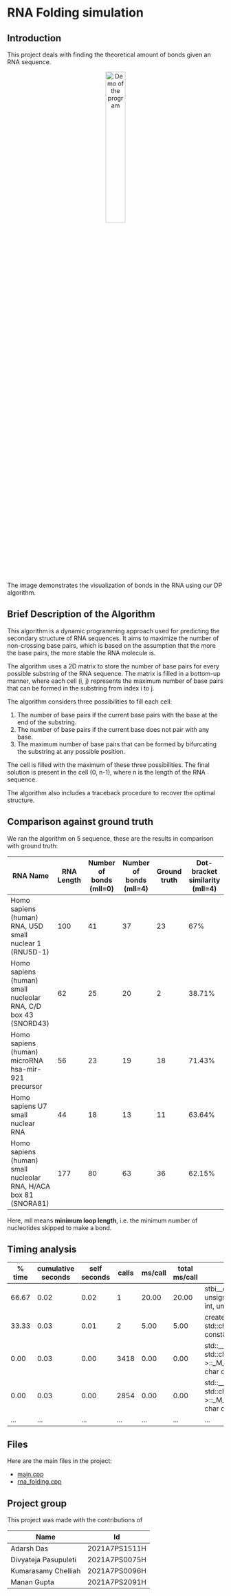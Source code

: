 # RNA Folding simulation

## Introduction

This project deals with finding the theoretical amount of bonds given an RNA sequence.

<div style="text-align:center;"><img src="demo.png" alt="Demo of the program" style="width:30%;"></div>

The image demonstrates the visualization of bonds in the RNA using our DP algorithm.

## Brief Description of the Algorithm

This algorithm is a dynamic programming approach used for predicting the secondary structure of RNA sequences. It aims to maximize the number of non-crossing base pairs, which is based on the assumption that the more the base pairs, the more stable the RNA molecule is.

The algorithm uses a 2D matrix to store the number of base pairs for every possible substring of the RNA sequence. The matrix is filled in a bottom-up manner, where each cell (i, j) represents the maximum number of base pairs that can be formed in the substring from index i to j.

The algorithm considers three possibilities to fill each cell:

1. The number of base pairs if the current base pairs with the base at the end of the substring.
2. The number of base pairs if the current base does not pair with any base.
3. The maximum number of base pairs that can be formed by bifurcating the substring at any possible position.

The cell is filled with the maximum of these three possibilities. The final solution is present in the cell (0, n-1), where n is the length of the RNA sequence.

The algorithm also includes a traceback procedure to recover the optimal structure.

## Comparison against ground truth

We ran the algorithm on 5 sequence, these are the results in comparison with ground truth:

| RNA Name                                                         | RNA Length | Number of bonds (mll=0) | Number of bonds (mll=4) | Ground truth | Dot-bracket similarity (mll=4) |
| ---------------------------------------------------------------- | ---------- | ----------------------- | ----------------------- | ------------ | ------------------------------ |
| Homo sapiens (human) RNA, U5D small nuclear 1 (RNU5D-1)          | 100        | 41                      | 37                      | 23           | 67%                            |
| Homo sapiens (human) small nucleolar RNA, C/D box 43 (SNORD43)   | 62         | 25                      | 20                      | 2            | 38.71%                         |
| Homo sapiens (human) microRNA hsa-mir-921 precursor              | 56         | 23                      | 19                      | 18           | 71.43%                         |
| Homo sapiens U7 small nuclear RNA                                | 44         | 18                      | 13                      | 11           | 63.64%                         |
| Homo sapiens (human) small nucleolar RNA, H/ACA box 81 (SNORA81) | 177        | 80                      | 63                      | 36           | 62.15%                         |

Here, mll means **minimum loop length**, i.e. the minimum number of nucleotides skipped to make a bond.

## Timing analysis
| % time | cumulative seconds | self seconds | calls | ms/call | total ms/call | name                                                                                                                                                  |
| ------ | ------------------ | ------------ | ----- | ------- | ------------- | ----------------------------------------------------------------------------------------------------------------------------------------------------- |
| 66.67  | 0.02               | 0.02         | 1     | 20.00   | 20.00         | stbi__create_png_image_raw(stbi__png*, unsigned char*, unsigned int, int, unsigned int, unsigned int, int, int)                                       |
| 33.33  | 0.03               | 0.01         | 2     | 5.00    | 5.00          | create_matrix(std::__cxx11::basic_string<char, std::char_traits<char>, std::allocator<char> > const&, int const&)                                     |
| 0.00   | 0.03               | 0.00         | 3418  | 0.00    | 0.00          | std::__cxx11::basic_string<char, std::char_traits<char>, std::allocator<char> >::_M_replace(unsigned long, unsigned long, char const*, unsigned long) |
| 0.00   | 0.03               | 0.00         | 2854  | 0.00    | 0.00          | std::__cxx11::basic_string<char, std::char_traits<char>, std::allocator<char> >::_M_mutate(unsigned long, unsigned long, char const*, unsigned long)  |
| ...    | ...                | ...          | ...   | ...     | ...           | ...                                                                                                                                                   |

## Files

Here are the main files in the project:

- [main.cpp](main_8cpp.html)
- [rna_folding.cpp](rna__folding_8hh.html)

## Project group
This project was made with the contributions of

| **Name**             | **Id**        |
|----------------------|---------------|
| Adarsh Das           | 2021A7PS1511H |
| Divyateja Pasupuleti | 2021A7PS0075H |
| Kumarasamy Chelliah  | 2021A7PS0096H |
| Manan Gupta          | 2021A7PS2091H |